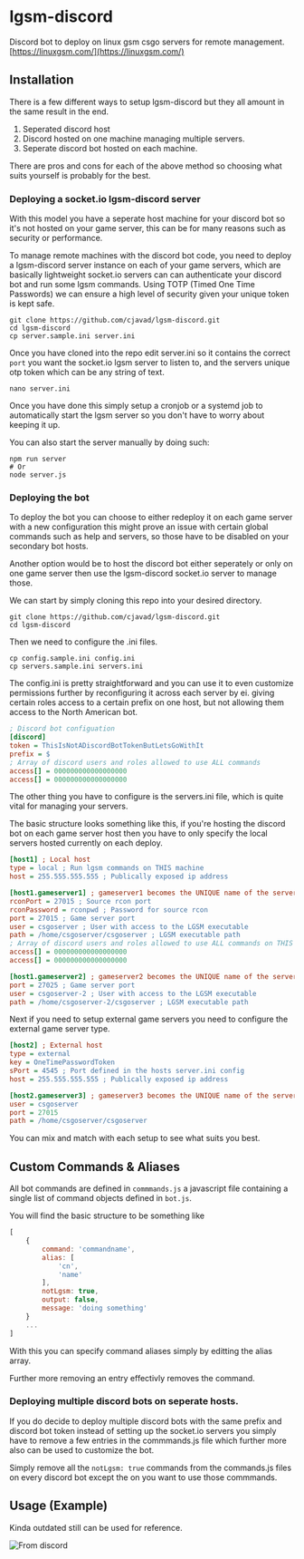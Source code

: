 # lgsm-discord

Discord bot to deploy on linux gsm csgo servers for remote management. [https://linuxgsm.com/](https://linuxgsm.com/)

## Installation

There is a few different ways to setup lgsm-discord but they all amount in the same result in the end.

1. Seperated discord host
2. Discord hosted on one machine managing multiple servers.
3. Seperate discord bot hosted on each machine.

There are pros and cons for each of the above method so choosing what suits yourself is probably for the best.

### Deploying a socket.io lgsm-discord server

With this model you have a seperate host machine for your discord bot so it's not hosted on your game server, this can be for many reasons such as security or performance.

To manage remote machines with the discord bot code, you need to deploy a lgsm-discord server instance on each of your game servers, which are basically lightweight socket.io servers can can authenticate your discord bot and run some lgsm commands. Using TOTP (Timed One Time Passwords) we can ensure a high level of security given your unique token is kept safe.

    git clone https://github.com/cjavad/lgsm-discord.git
    cd lgsm-discord
    cp server.sample.ini server.ini

Once you have cloned into the repo edit server.ini so it contains the correct `port` you want the socket.io lgsm server to listen to, and the servers unique otp token which can be any string of text.

    nano server.ini

Once you have done this simply setup a cronjob or a systemd job to automatically start the lgsm server so you don't have to worry about keeping it up.

You can also start the server manually by doing such:

    npm run server
    # Or
    node server.js

### Deploying the bot

To deploy the bot you can choose to either redeploy it on each game server with a new configuration this might prove an issue with certain global commands such as help and servers, so those have to be disabled on your secondary bot hosts. 

Another option would be to host the discord bot either seperately or only on one game server then use the lgsm-discord socket.io server to manage those.

We can start by simply cloning this repo into your desired directory.

    git clone https://github.com/cjavad/lgsm-discord.git
    cd lgsm-discord

Then we need to configure the .ini files.

    cp config.sample.ini config.ini
    cp servers.sample.ini servers.ini

The config.ini is pretty straightforward and you can use it to even customize permissions further by reconfiguring it across each server by ei. giving certain roles access to a certain prefix on one host, but not allowing them access to the North American bot.

```ini
; Discord bot configuation
[discord]
token = ThisIsNotADiscordBotTokenButLetsGoWithIt
prefix = $
; Array of discord users and roles allowed to use ALL commands
access[] = 000000000000000000
access[] = 000000000000000000
```

The other thing you have to configure is the servers.ini file, which is quite vital for managing your servers.

The basic structure looks something like this, if you're hosting the discord bot on each game server host then you have to only specify the local servers hosted currently on each deploy.

```ini
[host1] ; Local host
type = local ; Run lgsm commands on THIS machine
host = 255.555.555.555 ; Publically exposed ip address

[host1.gameserver1] ; gameserver1 becomes the UNIQUE name of the server
rconPort = 27015 ; Source rcon port
rconPassword = rconpwd ; Password for source rcon
port = 27015 ; Game server port
user = csgoserver ; User with access to the LGSM executable
path = /home/csgoserver/csgoserver ; LGSM executable path
; Array of discord users and roles allowed to use ALL commands on THIS gameserver
access[] = 000000000000000000
access[] = 000000000000000000

[host1.gameserver2] ; gameserver2 becomes the UNIQUE name of the server
port = 27025 ; Game server port
user = csgoserver-2 ; User with access to the LGSM executable
path = /home/csgoserver-2/csgoserver ; LGSM executable path
```

Next if you need to setup external game servers you need to configure the external game server type.

```ini
[host2] ; External host
type = external
key = OneTimePasswordToken
sPort = 4545 ; Port defined in the hosts server.ini config
host = 255.555.555.555 ; Publically exposed ip address

[host2.gameserver3] ; gameserver3 becomes the UNIQUE name of the server, it can't be gameserver1 or gameserver2 as those are already defined.
user = csgoserver
port = 27015
path = /home/csgoserver/csgoserver
```

You can mix and match with each setup to see what suits you best.

## Custom Commands & Aliases

All bot commands are defined in `commmands.js` a javascript file containing a single list of command objects defined in `bot.js`.

You will find the basic structure to be something like

```js
[
    {
        command: 'commandname',
        alias: [
            'cn',
            'name'
        ],
        notLgsm: true,
        output: false,
        message: 'doing something'
    }
    ...
]
```

With this you can specify command aliases simply by editting the alias array.

Further more removing an entry effectivly removes the command.

### Deploying multiple discord bots on seperate hosts.

If you do decide to deploy multiple discord bots with the same prefix and discord bot token instead of setting up the socket.io servers you simply have to remove a few entries in the commmands.js file which further more also can be used to customize the bot.

Simply remove all the `notLgsm: true` commands from the commands.js files on every discord bot except the on you want to use those commmands.

## Usage (Example)

Kinda outdated still can be used for reference.

![From discord](https://i.imgur.com/9cXId8a.png)